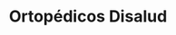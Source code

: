 ---
title: "Ortopédicos Disalud"
url: /bogota-d-c/ortopedicos-disalud/
shop: suministros médicos
---